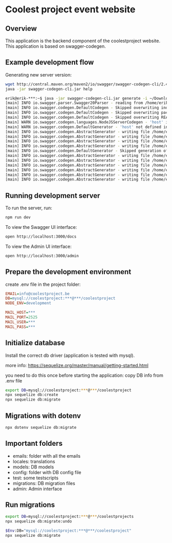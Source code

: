 # Coolest project event website

## Overview

This application is the backend component of the coolestproject website. This application is based on swagger-codegen.

## Example development flow

Generating new server version:

```bash
wget http://central.maven.org/maven2/io/swagger/swagger-codegen-cli/2.4.9/swagger-codegen-cli-2.4.9.jar -O swagger-codegen-cli.jar
java -jar swagger-codegen-cli.jar help

erik@erik-***:~$ java -jar swagger-codegen-cli.jar generate -i ~/Downloads/coderdojo.yaml -o ~/coolestproject-backend -l nodejs-server
[main] INFO io.swagger.parser.Swagger20Parser - reading from /home/erik/Downloads/coderdojo.yaml
[main] INFO io.swagger.codegen.DefaultCodegen - Skipped overwriting index.js as the file already exists in /home/erik/coolestproject-backend//index.js
[main] INFO io.swagger.codegen.DefaultCodegen - Skipped overwriting package.json as the file already exists in /home/erik/coolestproject-backend//package.json
[main] INFO io.swagger.codegen.DefaultCodegen - Skipped overwriting README.md as the file already exists in /home/erik/coolestproject-backend//README.md
[main] WARN io.swagger.codegen.languages.NodeJSServerCodegen - 'host' in the specification is empty or undefined. Default to http://localhost.
[main] WARN io.swagger.codegen.DefaultGenerator - 'host' not defined in the spec. Default to 'localhost'.
[main] INFO io.swagger.codegen.AbstractGenerator - writing file /home/erik/coolestproject-backend/service/LoginService.js
[main] INFO io.swagger.codegen.AbstractGenerator - writing file /home/erik/coolestproject-backend/controllers/Login.js
[main] INFO io.swagger.codegen.AbstractGenerator - writing file /home/erik/coolestproject-backend/service/ProjectService.js
[main] INFO io.swagger.codegen.AbstractGenerator - writing file /home/erik/coolestproject-backend/controllers/Project.js
[main] INFO io.swagger.codegen.DefaultGenerator - Skipped generation of /home/erik/coolestproject-backend/service/RegistrationService.js due to rule in .swagger-codegen-ignore
[main] INFO io.swagger.codegen.AbstractGenerator - writing file /home/erik/coolestproject-backend/controllers/Registration.js
[main] INFO io.swagger.codegen.AbstractGenerator - writing file /home/erik/coolestproject-backend/service/UserService.js
[main] INFO io.swagger.codegen.AbstractGenerator - writing file /home/erik/coolestproject-backend/controllers/User.js
[main] INFO io.swagger.codegen.AbstractGenerator - writing file /home/erik/coolestproject-backend/utils/writer.js
[main] INFO io.swagger.codegen.AbstractGenerator - writing file /home/erik/coolestproject-backend/api/swagger.yaml
[main] INFO io.swagger.codegen.AbstractGenerator - writing file /home/erik/coolestproject-backend/.swagger-codegen/VERSION
```

## Running development server

To run the server, run:

```bash
npm run dev
```

To view the Swagger UI interface:

```bash
open http://localhost:3000/docs
```

To view the Admin UI interface:

```bash
open http://localhost:3000/admin
```

## Prepare the development environment

create .env file in the project folder:

```INI
EMAIL=info@coolestproject.be
DB=mysql://coolestproject:***@***/coolestproject
NODE_ENV=development

MAIL_HOST=***
MAIL_PORT=2525
MAIL_USER=***
MAIL_PASS=***
```

## Initialize database

Install the correct db driver (application is tested with mysql).

more info: https://sequelize.org/master/manual/getting-started.html

you need to do this once before starting the application:
copy DB info from .env file

```bash
export DB=mysql://coolestproject:***@***/coolestproject
npx sequelize db:create
npx sequelize db:migrate
```

## Migrations with dotenv
```bash
npx dotenv sequelize db:migrate
```

## Important folders

* emails: folder with all the emails
* locales: translations
* models: DB models
* config: folder with DB config file
* test: some testscripts
* migrations: DB migration files
* admin: Admin interface

## Run migrations
```bash
export DB=mysql://coolestproject:***@***/coolestprojects
npx sequelize db:migrate:undo

$Env:DB="mysql://coolestproject:***@***/coolestproject"
npx sequelize db:migrate
```